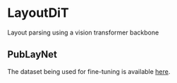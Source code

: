 # LayoutDiT
Layout parsing using a vision transformer backbone


## PubLayNet
The dataset being used for fine-tuning is available [here](https://github.com/ibm-aur-nlp/PubLayNet?tab=readme-ov-file).